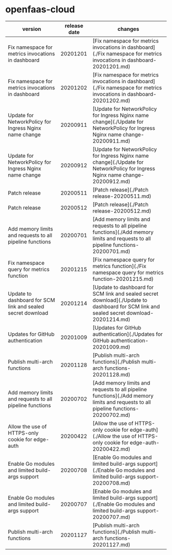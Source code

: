 # openfaas-cloud	


|version|release date|changes|
|---|---|---|
|Fix namespace for metrics invocations in dashboard|20201201|[Fix namespace for metrics invocations in dashboard](./Fix namespace for metrics invocations in dashboard-20201201.md)|
|Fix namespace for metrics invocations in dashboard|20201202|[Fix namespace for metrics invocations in dashboard](./Fix namespace for metrics invocations in dashboard-20201202.md)|
|Update for NetworkPolicy for Ingress Nginx name change|20200911|[Update for NetworkPolicy for Ingress Nginx name change](./Update for NetworkPolicy for Ingress Nginx name change-20200911.md)|
|Update for NetworkPolicy for Ingress Nginx name change|20200912|[Update for NetworkPolicy for Ingress Nginx name change](./Update for NetworkPolicy for Ingress Nginx name change-20200912.md)|
|Patch release|20200511|[Patch release](./Patch release-20200511.md)|
|Patch release|20200512|[Patch release](./Patch release-20200512.md)|
|Add memory limits and requests to all pipeline functions|20200701|[Add memory limits and requests to all pipeline functions](./Add memory limits and requests to all pipeline functions-20200701.md)|
|Fix namespace query for metrics function|20201215|[Fix namespace query for metrics function](./Fix namespace query for metrics function-20201215.md)|
|Update to dashboard for SCM link and sealed secret download|20201214|[Update to dashboard for SCM link and sealed secret download](./Update to dashboard for SCM link and sealed secret download-20201214.md)|
|Updates for GitHub authentication|20201009|[Updates for GitHub authentication](./Updates for GitHub authentication-20201009.md)|
|Publish multi-arch functions|20201128|[Publish multi-arch functions](./Publish multi-arch functions-20201128.md)|
|Add memory limits and requests to all pipeline functions|20200702|[Add memory limits and requests to all pipeline functions](./Add memory limits and requests to all pipeline functions-20200702.md)|
|Allow the use of HTTPS-only cookie for edge-auth|20200422|[Allow the use of HTTPS-only cookie for edge-auth](./Allow the use of HTTPS-only cookie for edge-auth-20200422.md)|
|Enable Go modules and limited build-args support|20200708|[Enable Go modules and limited build-args support](./Enable Go modules and limited build-args support-20200708.md)|
|Enable Go modules and limited build-args support|20200707|[Enable Go modules and limited build-args support](./Enable Go modules and limited build-args support-20200707.md)|
|Publish multi-arch functions|20201127|[Publish multi-arch functions](./Publish multi-arch functions-20201127.md)|
